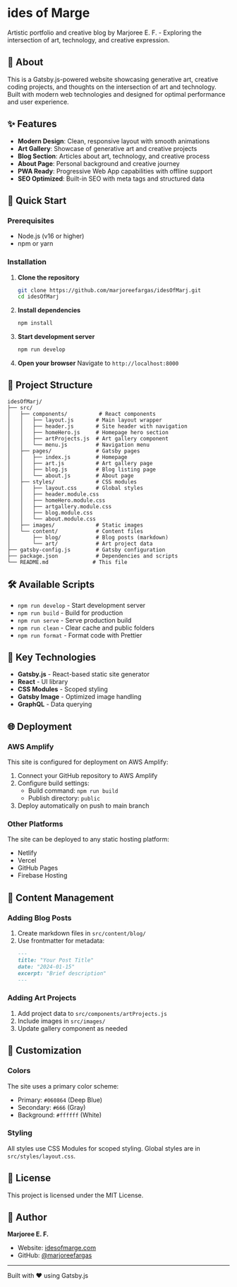 # ides of Marge

Artistic portfolio and creative blog by Marjoree E. F. - Exploring the intersection of art, technology, and creative expression.

## 🎨 About

This is a Gatsby.js-powered website showcasing generative art, creative coding projects, and thoughts on the intersection of art and technology. Built with modern web technologies and designed for optimal performance and user experience.

## ✨ Features

- **Modern Design**: Clean, responsive layout with smooth animations
- **Art Gallery**: Showcase of generative art and creative projects
- **Blog Section**: Articles about art, technology, and creative process
- **About Page**: Personal background and creative journey
- **PWA Ready**: Progressive Web App capabilities with offline support
- **SEO Optimized**: Built-in SEO with meta tags and structured data

## 🚀 Quick Start

### Prerequisites

- Node.js (v16 or higher)
- npm or yarn

### Installation

1. **Clone the repository**

   ```bash
   git clone https://github.com/marjoreefargas/idesOfMarj.git
   cd idesOfMarj
   ```

2. **Install dependencies**

   ```bash
   npm install
   ```

3. **Start development server**

   ```bash
   npm run develop
   ```

4. **Open your browser**
   Navigate to `http://localhost:8000`

## 📁 Project Structure

```
idesOfMarj/
├── src/
│   ├── components/          # React components
│   │   ├── layout.js       # Main layout wrapper
│   │   ├── header.js       # Site header with navigation
│   │   ├── homeHero.js     # Homepage hero section
│   │   ├── artProjects.js  # Art gallery component
│   │   └── menu.js         # Navigation menu
│   ├── pages/              # Gatsby pages
│   │   ├── index.js        # Homepage
│   │   ├── art.js          # Art gallery page
│   │   ├── blog.js         # Blog listing page
│   │   └── about.js        # About page
│   ├── styles/             # CSS modules
│   │   ├── layout.css      # Global styles
│   │   ├── header.module.css
│   │   ├── homeHero.module.css
│   │   ├── artgallery.module.css
│   │   ├── blog.module.css
│   │   └── about.module.css
│   ├── images/             # Static images
│   └── content/            # Content files
│       ├── blog/           # Blog posts (markdown)
│       └── art/            # Art project data
├── gatsby-config.js        # Gatsby configuration
├── package.json            # Dependencies and scripts
└── README.md              # This file
```

## 🛠️ Available Scripts

- `npm run develop` - Start development server
- `npm run build` - Build for production
- `npm run serve` - Serve production build
- `npm run clean` - Clear cache and public folders
- `npm run format` - Format code with Prettier

## 🎯 Key Technologies

- **Gatsby.js** - React-based static site generator
- **React** - UI library
- **CSS Modules** - Scoped styling
- **Gatsby Image** - Optimized image handling
- **GraphQL** - Data querying

## 🌐 Deployment

### AWS Amplify

This site is configured for deployment on AWS Amplify:

1. Connect your GitHub repository to AWS Amplify
2. Configure build settings:
   - Build command: `npm run build`
   - Publish directory: `public`
3. Deploy automatically on push to main branch

### Other Platforms

The site can be deployed to any static hosting platform:

- Netlify
- Vercel
- GitHub Pages
- Firebase Hosting

## 📝 Content Management

### Adding Blog Posts

1. Create markdown files in `src/content/blog/`
2. Use frontmatter for metadata:
   ```markdown
   ---
   title: "Your Post Title"
   date: "2024-01-15"
   excerpt: "Brief description"
   ---
   ```

### Adding Art Projects

1. Add project data to `src/components/artProjects.js`
2. Include images in `src/images/`
3. Update gallery component as needed

## 🎨 Customization

### Colors

The site uses a primary color scheme:

- Primary: `#060864` (Deep Blue)
- Secondary: `#666` (Gray)
- Background: `#ffffff` (White)

### Styling

All styles use CSS Modules for scoped styling. Global styles are in `src/styles/layout.css`.

## 📄 License

This project is licensed under the MIT License.

## 👤 Author

**Marjoree E. F.**

- Website: [idesofmarge.com](https://idesofmarge.com)
- GitHub: [@marjoreefargas](https://github.com/marjoreefargas)

---

Built with ❤️ using Gatsby.js

